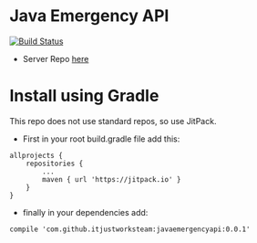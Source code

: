 # Java Emergency API


[![Build Status](https://travis-ci.org/itjustworksteam/javaemergencyapi.svg?branch=master)](https://travis-ci.org/itjustworksteam/javaemergencyapi)

* Server Repo [here](https://github.com/itjustworksteam/emergencyserver.git)

# Install using Gradle

This repo does not use standard repos, so use JitPack.

* First in your root build.gradle file add this:

```
allprojects {
	repositories {
		...
		maven { url 'https://jitpack.io' }
	}
}
```

* finally in your dependencies add:

```
compile 'com.github.itjustworksteam:javaemergencyapi:0.0.1'
```